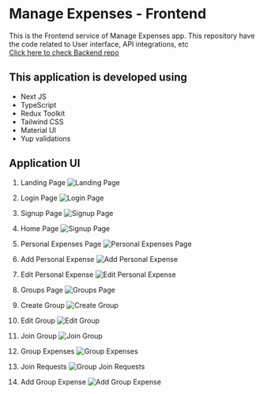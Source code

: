 # Manage Expenses - Frontend

This is the Frontend service of Manage Expenses app. This repository have the code related to User interface, API integrations, etc  
[Click here to check Backend repo](https://github.com/Satyaveerjaligama/manage-expenses-backend)

## This application is developed using

- Next JS
- TypeScript
- Redux Toolkit
- Tailwind CSS
- Material UI
- Yup validations

## Application UI

1. Landing Page
   ![Landing Page](assets/images/readme-file-images/landingPage.png)

2. Login Page
   ![Login Page](assets/images/readme-file-images/loginPage.png)

3. Signup Page
   ![Signup Page](assets/images/readme-file-images/signupPage.png)

4. Home Page
   ![Signup Page](assets/images/readme-file-images/homePage.png)

5. Personal Expenses Page
   ![Personal Expenses Page](assets/images/readme-file-images/personalExpensesPage.png)

6. Add Personal Expense
   ![Add Personal Expense](assets/images/readme-file-images/addExpense.png)

7. Edit Personal Expense
   ![Edit Personal Expense](assets/images/readme-file-images/editExpense.png)

8. Groups Page
   ![Groups Page](assets/images/readme-file-images/groups.png)

9. Create Group
   ![Create Group](assets/images/readme-file-images/createGroup.png)

10. Edit Group
    ![Edit Group](assets/images/readme-file-images/editGroup.png)

11. Join Group
    ![Join Group](assets/images/readme-file-images/joinGroup.png)

12. Group Expenses
    ![Group Expenses](assets/images/readme-file-images/groupExpenses.png)

13. Join Requests
    ![Group Join Requests](assets/images/readme-file-images/incomingRequests.png)

14. Add Group Expense
    ![Add Group Expense](assets/images/readme-file-images/addGroupExpense.png)

